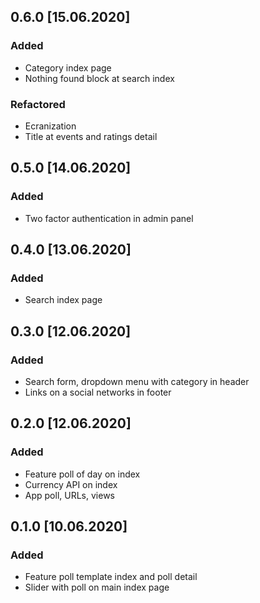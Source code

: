 ## 0.6.0 [15.06.2020]
### Added 
- Category index page
- Nothing found block at search index

### Refactored
- Ecranization
- Title at events and ratings detail


## 0.5.0 [14.06.2020]
### Added
- Two factor authentication in admin panel

## 0.4.0 [13.06.2020]
### Added
- Search index page

## 0.3.0 [12.06.2020]
### Added 
- Search form, dropdown menu with category in header
- Links on a social networks in footer

## 0.2.0 [12.06.2020]
### Added
- Feature poll of day on index
- Currency API on index
- App poll, URLs, views

## 0.1.0 [10.06.2020]
### Added
- Feature poll template index and poll detail
- Slider with poll on main index page


